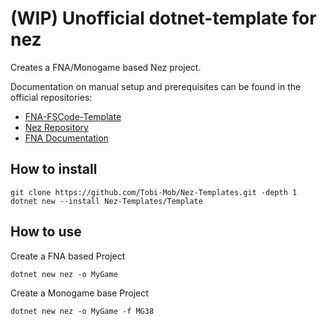 # (WIP) Unofficial dotnet-template for nez

Creates a FNA/Monogame based Nez project.

Documentation on manual setup and prerequisites can be found in the official repositories: 
- [FNA-FSCode-Template](https://github.com/prime31/FNA-VSCode-Template#fna-vscode-template) 
- [Nez Repository](https://github.com/prime31/Nez#setup)
- [FNA Documentation](https://github.com/FNA-XNA/FNA/wiki/1:-Download-and-Update-FNA)

## How to install ##

```
git clone https://github.com/Tobi-Mob/Nez-Templates.git -depth 1
dotnet new --install Nez-Templates/Template
```

## How to use ##
Create a FNA based Project

`dotnet new nez -o MyGame`

Create a Monogame base Project

`dotnet new nez -o MyGame -f MG38`
